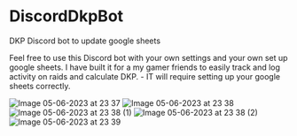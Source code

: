 # DiscordDkpBot
DKP Discord bot to update google sheets

Feel free to use this Discord bot with your own settings and your own set up google sheets. 
I have built it for a my gamer friends to easily track and log activity on raids and calculate DKP. - IT will require setting up your google sheets correctly. 


![Image 05-06-2023 at 23 37](https://github.com/PaulSpudys/DiscordDkpBot/assets/98715178/485014da-c759-4d9d-8ed3-633c00e67dd2)
![Image 05-06-2023 at 23 38](https://github.com/PaulSpudys/DiscordDkpBot/assets/98715178/26d93942-597a-4ed9-bccd-4bdb9a2f8c1e)
![Image 05-06-2023 at 23 38 (1)](https://github.com/PaulSpudys/DiscordDkpBot/assets/98715178/445e5d38-4044-4b67-8e18-65cb53a3ac1b)
![Image 05-06-2023 at 23 38 (2)](https://github.com/PaulSpudys/DiscordDkpBot/assets/98715178/e54a9519-64cf-4e5d-bd17-ee5e14e3e431)
![Image 05-06-2023 at 23 39](https://github.com/PaulSpudys/DiscordDkpBot/assets/98715178/3c84d5b5-6ebc-4262-881b-a6b4fc7e720c)

